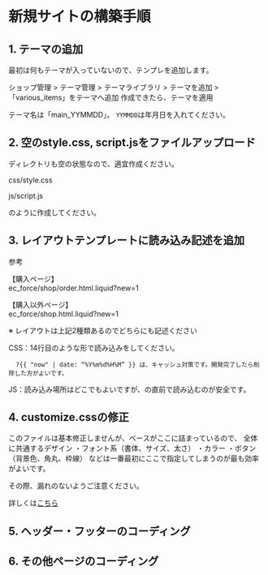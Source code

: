 # 新規サイトの構築手順

## 1. テーマの追加
   最初は何もテーマが入っていないので、テンプレを追加します。

   ショップ管理 > テーマ管理 > テーマライブラリ > テーマを追加 > 「various_items」をテーマへ追加
   作成できたら、テーマを適用

   テーマ名は「main_YYMMDD」。
   `YYMMDD`は年月日を入れてください。

## 2. 空のstyle.css, script.jsをファイルアップロード

   ディレクトリも空の状態なので、適宜作成ください。

   css/style.css

   js/script.js

   のように作成してください。


## 3. レイアウトテンプレートに読み込み記述を追加

   参考

   【購入ページ】   
   ec_force/shop/order.html.liquid?new=1

   【購入以外ページ】<br>
   ec_force/shop.html.liquid?new=1

   ※ レイアウトは上記2種類あるのでどちらにも記述ください

   CSS：14行目のような形で読み込みをしてください。
   <link rel="stylesheet" href="{{ file_root_path }}/css/style.css?{{ "now" | date: "%Y%m%d%H%M" }}">

      ?{{ "now" | date: “%Y%m%d%H%M” }} は、キャッシュ対策です。開発完了したら削除した方がよいです。

   JS：読み込み場所はどこでもよいですが、</body>の直前で読み込むのが安全です。


## 4. customize.cssの修正

   このファイルは基本修正しませんが、ベースがここに詰まっているので、
   全体に共通するデザイン
   ・フォント系（書体、サイズ、太さ）
   ・カラー
   ・ボタン（背景色、角丸、枠線）
   などは一番最初にここで指定してしまうのが最も効率がよいです。

   その際、漏れのないようご注意ください。

   詳しくは[こちら](theme-setup.md)


## 5. ヘッダー・フッターのコーディング

## 6. その他ページのコーディング